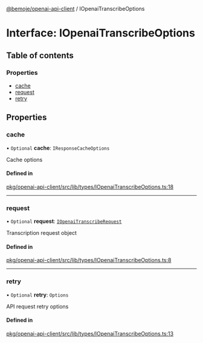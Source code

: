 [@bemoje/openai-api-client](https://github.com/bemoje/tsmono/blob/main/pkg/openai-api-client/docs/md/index.md) / IOpenaiTranscribeOptions

# Interface: IOpenaiTranscribeOptions

## Table of contents

### Properties

- [cache](https://github.com/bemoje/tsmono/blob/main/pkg/openai-api-client/docs/md/interfaces/IOpenaiTranscribeOptions.md#cache)
- [request](https://github.com/bemoje/tsmono/blob/main/pkg/openai-api-client/docs/md/interfaces/IOpenaiTranscribeOptions.md#request)
- [retry](https://github.com/bemoje/tsmono/blob/main/pkg/openai-api-client/docs/md/interfaces/IOpenaiTranscribeOptions.md#retry)

## Properties

### cache

• `Optional` **cache**: `IResponseCacheOptions`

Cache options

#### Defined in

[pkg/openai-api-client/src/lib/types/IOpenaiTranscribeOptions.ts:18](https://github.com/bemoje/tsmono/blob/8bd5d16/pkg/openai-api-client/src/lib/types/IOpenaiTranscribeOptions.ts#L18)

___

### request

• `Optional` **request**: [`IOpenaiTranscribeRequest`](https://github.com/bemoje/tsmono/blob/main/pkg/openai-api-client/docs/md/interfaces/IOpenaiTranscribeRequest.md)

Transcription request object

#### Defined in

[pkg/openai-api-client/src/lib/types/IOpenaiTranscribeOptions.ts:8](https://github.com/bemoje/tsmono/blob/8bd5d16/pkg/openai-api-client/src/lib/types/IOpenaiTranscribeOptions.ts#L8)

___

### retry

• `Optional` **retry**: `Options`

API request retry options

#### Defined in

[pkg/openai-api-client/src/lib/types/IOpenaiTranscribeOptions.ts:13](https://github.com/bemoje/tsmono/blob/8bd5d16/pkg/openai-api-client/src/lib/types/IOpenaiTranscribeOptions.ts#L13)
